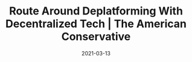---
title: "Route Around Deplatforming With Decentralized Tech | The American Conservative"
date: 2021-03-13
externalLink: https://www.theamericanconservative.com/articles/route-around-deplatforming-with-decentralized-tech/
---